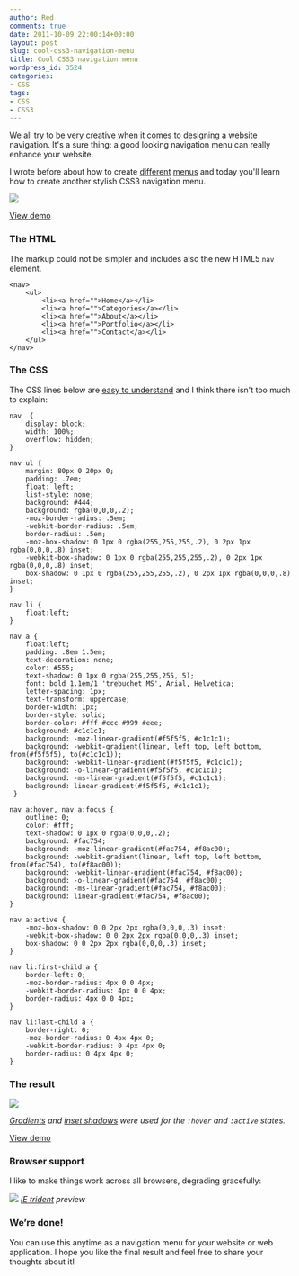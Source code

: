 ```yaml
---
author: Red
comments: true
date: 2011-10-09 22:00:14+00:00
layout: post
slug: cool-css3-navigation-menu
title: Cool CSS3 navigation menu
wordpress_id: 3524
categories:
- CSS
tags:
- CSS
- CSS3
---
```


We all try to be very creative when it comes to designing a website navigation. It's a sure thing: a good looking navigation menu can really enhance your website.

I wrote before about how to create [different](/css3-dropdown-menu) [menus](/sexy-css3-menu) and today you'll learn how to create another stylish CSS3 navigation menu.

![](http://www.red-team-design.com/wp-content/uploads/2011/10/cool-navigation-menu.jpg)

<!-- more -->




[View demo](/wp-content/uploads/2011/10/cool-css3-navigation-menu-demo.html)






### The HTML



The markup could not be simpler and includes also the new HTML5 `nav` element.


    
    
    <nav>
        <ul>
            <li><a href="">Home</a></li>
            <li><a href="">Categories</a></li>
            <li><a href="">About</a></li>				
            <li><a href="">Portfolio</a></li>
            <li><a href="">Contact</a></li>
        </ul>
    </nav>
    





### The CSS



The CSS lines below are [easy to understand](/css-shorthand-tips) and I think there isn't too much to explain:


    
    
    nav  {
    	display: block;
    	width: 100%;
    	overflow: hidden;
    }
    
    nav ul {
    	margin: 80px 0 20px 0;
    	padding: .7em;
    	float: left;
    	list-style: none;
    	background: #444;
    	background: rgba(0,0,0,.2);
    	-moz-border-radius: .5em;
    	-webkit-border-radius: .5em;
    	border-radius: .5em;    
    	-moz-box-shadow: 0 1px 0 rgba(255,255,255,.2), 0 2px 1px rgba(0,0,0,.8) inset;
    	-webkit-box-shadow: 0 1px 0 rgba(255,255,255,.2), 0 2px 1px rgba(0,0,0,.8) inset;
    	box-shadow: 0 1px 0 rgba(255,255,255,.2), 0 2px 1px rgba(0,0,0,.8) inset; 
    }
    
    nav li {
    	float:left;
    }
    
    nav a {
    	float:left;
    	padding: .8em 1.5em;
    	text-decoration: none;
    	color: #555;
    	text-shadow: 0 1px 0 rgba(255,255,255,.5);
    	font: bold 1.1em/1 'trebuchet MS', Arial, Helvetica;
    	letter-spacing: 1px;
    	text-transform: uppercase;
    	border-width: 1px;
    	border-style: solid;
    	border-color: #fff #ccc #999 #eee;
    	background: #c1c1c1;
    	background: -moz-linear-gradient(#f5f5f5, #c1c1c1);
    	background: -webkit-gradient(linear, left top, left bottom, from(#f5f5f5), to(#c1c1c1));
    	background: -webkit-linear-gradient(#f5f5f5, #c1c1c1);
    	background: -o-linear-gradient(#f5f5f5, #c1c1c1);
    	background: -ms-linear-gradient(#f5f5f5, #c1c1c1);
    	background: linear-gradient(#f5f5f5, #c1c1c1);            
     }
     
    nav a:hover, nav a:focus {
    	outline: 0;
    	color: #fff;
    	text-shadow: 0 1px 0 rgba(0,0,0,.2);
    	background: #fac754;
    	background: -moz-linear-gradient(#fac754, #f8ac00);
    	background: -webkit-gradient(linear, left top, left bottom, from(#fac754), to(#f8ac00));
    	background: -webkit-linear-gradient(#fac754, #f8ac00);
    	background: -o-linear-gradient(#fac754, #f8ac00);
    	background: -ms-linear-gradient(#fac754, #f8ac00);
    	background: linear-gradient(#fac754, #f8ac00);
    }
    
    nav a:active {
    	-moz-box-shadow: 0 0 2px 2px rgba(0,0,0,.3) inset;
    	-webkit-box-shadow: 0 0 2px 2px rgba(0,0,0,.3) inset;
    	box-shadow: 0 0 2px 2px rgba(0,0,0,.3) inset;
    }
     
    nav li:first-child a {
    	border-left: 0;
    	-moz-border-radius: 4px 0 0 4px;
    	-webkit-border-radius: 4px 0 0 4px;
    	border-radius: 4px 0 0 4px;            
    }
    
    nav li:last-child a {
    	border-right: 0;
    	-moz-border-radius: 0 4px 4px 0;
    	-webkit-border-radius: 0 4px 4px 0;
    	border-radius: 0 4px 4px 0;            
    }
    





### The result



[![](http://www.red-team-design.com/wp-content/uploads/2011/10/cool-navigation-menu-result.jpg)](/wp-content/uploads/2011/10/cool-css3-navigation-menu-demo.html)

_[Gradients](/css-gradients-quick-tutorial) and [inset shadows](/how-to-create-slick-effects-with-css3-box-shadow) were used for the `:hover` and `:active` states._




[View demo](/wp-content/uploads/2011/10/cool-css3-navigation-menu-demo.html)






### Browser support



I like to make things work across all browsers, degrading gracefully:

![](http://www.red-team-design.com/wp-content/uploads/2011/10/cool-navigation-menu-ie.jpg)
_[IE trident](/how-to-solve-common-ie-bugs) preview_



### We’re done!



You can use this anytime as a navigation menu for your website or web application. I hope you like the final result and feel free to share your thoughts about it!

